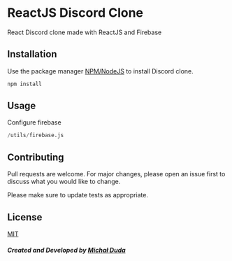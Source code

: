 # ReactJS Discord Clone

React Discord clone made with ReactJS and Firebase

## Installation

Use the package manager [NPM/NodeJS](https://nodejs.org/en/download/) to install Discord clone.

```bash
npm install
```

## Usage

Configure firebase

```python
/utils/firebase.js
```

## Contributing
Pull requests are welcome. For major changes, please open an issue first to discuss what you would like to change.

Please make sure to update tests as appropriate.

## License
[MIT](https://choosealicense.com/licenses/mit/)

##### Created and Developed by [Michał Duda](https://github.com/Ferigone)